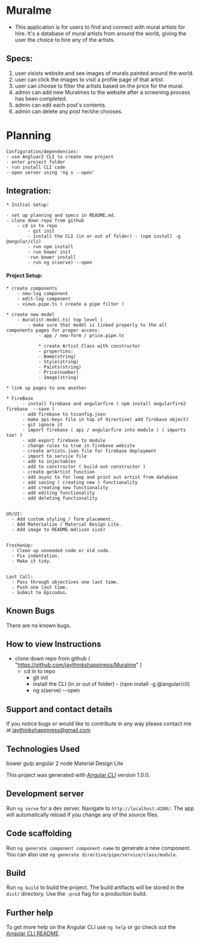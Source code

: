 # Muralme

  - This application is for users to find and connect with mural artists for hire.  It's a database of mural artists from around the world, giving the user the choice to hire any of the artists.


##  Specs:
  1. user visists website and see images of murals painted around the world.
  2. user can click the images to visit a profile page of that artist.
  3. user can choose to filter the artists based on the price for the mural.
  4. admin can add new Muralmes to the website after a screening process has been completed.
  5. admin can edit each post's contents.
  6. admin can delete any post he/she chooses.

# Planning
    Configuration/dependencies:
    - use Angluar2 CLI to create new project
    - enter project folder
    - run install CLI code
    - open server using 'ng s --open'

##  Integration:

    * Initial Setup:

    - set up planning and specs in README.md.
    - clone down repo from github
        - cd in to repo
            - git init
            - install the CLI (in or out of folder) - (npm install -g @angular/cli)
            - run npm install
            - run bower init
            -run bower install
            - run ng s(serve) --open


####  Project Setup:

    * create components
        - new-log component
        - edit-log component
        - views.pipe.ts ( create a pipe filter )

    * create new model
        - muralist.model.ts( top level )
            - make sure that model is linked properly to the all components pages for proper access.
                - app / new-form / price.pipe.ts

                * create Artist Class with constructor
                - properties:
                - Name(string)
                - Style(string)
                - Paints(string)
                - Price(number)
                - Image(string)

    * link up pages to one another

    * FireBase
          - install firebase and angularfire ( npm install angularfire2 firebase  --save )
          - add firebase to tsconfig.json
          - make api-keys file in top of directive( add firebase object)
          - git ignore it
          - import firebase ( api / angularfire into module ) ( imports too! )
          - add export firebase to module
          - change rules to true in firebase website
          - create artists.json file for firebase deployment
          - import to service file
          - add to injectables
          - add to constructor ( build out constructor )
          - create getArtist function
          - add async to for loop and print out artist from database
          - add saving ( creating new ) functionality
          - add creating new functionality
          - add editing functionality
          - add deleting functionality


    UX/UI:
      - Add custom styling / form placement.
      - Add Materialize / Material Design Lite.
      - Add image to README.md(icon size)


    FreshenUp:
      - Clean up unneeded code or old code.
      - Fix indentation.
      - Make it tidy.


    Last Call:
      - Pass through objectives one last time.
      - Push one last time.
      - Submit to Epicodus.


## Known Bugs

There are no known bugs.


## How to view Instructions

- clone down repo from github ( "https://github.com/jaythinkshappiness/Muralme" )
    - cd in to repo
        - git init
        - install the CLI (in or out of folder) - (npm install -g @angular/cli)
        - ng s(serve) --open

## Support and contact details

If you notice bugs or would like to contribute in any way please contact me at jaythinkshappiness@gmail.com

## Technologies Used
  bower
  gulp
  angular 2
  node
  Material Design Lite




This project was generated with [Angular CLI](https://github.com/angular/angular-cli) version 1.0.0.

## Development server

Run `ng serve` for a dev server. Navigate to `http://localhost:4200/`. The app will automatically reload if you change any of the source files.

## Code scaffolding

Run `ng generate component component-name` to generate a new component. You can also use `ng generate directive/pipe/service/class/module`.

## Build

Run `ng build` to build the project. The build artifacts will be stored in the `dist/` directory. Use the `-prod` flag for a production build.

## Further help

To get more help on the Angular CLI use `ng help` or go check out the [Angular CLI README](https://github.com/angular/angular-cli/blob/master/README.md).
